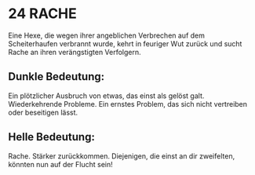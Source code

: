 # 24 RACHE

Eine Hexe, die wegen ihrer angeblichen Verbrechen auf 
dem Scheiterhaufen verbrannt wurde, kehrt in feuriger 
Wut zurück und sucht Rache an ihren verängstigten 
Verfolgern.
## Dunkle Bedeutung:
Ein plötzlicher Ausbruch von etwas, das einst als gelöst 
galt. Wiederkehrende Probleme. Ein ernstes Problem, das 
sich nicht vertreiben oder beseitigen lässt.
## Helle Bedeutung:
Rache. Stärker zurückkommen. Diejenigen, die einst an 
dir zweifelten, könnten nun auf der Flucht sein!